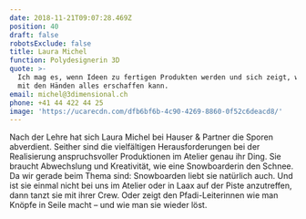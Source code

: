 ```yaml
---
date: 2018-11-21T09:07:28.469Z
position: 40
draft: false
robotsExclude: false
title: Laura Michel
function: Polydesignerin 3D
quote: >-
  Ich mag es, wenn Ideen zu fertigen Produkten werden und sich zeigt, was man
  mit den Händen alles erschaffen kann.
email: michel@3dimensional.ch
phone: +41 44 422 44 25
image: 'https://ucarecdn.com/dfb6bf6b-4c90-4269-8860-0f52c6deacd8/'
---
```

Nach der Lehre hat sich Laura Michel bei Hauser & Partner die Sporen abverdient. Seither sind die vielfältigen Herausforderungen bei der Realisierung anspruchsvoller Produktionen im Atelier genau ihr Ding. Sie braucht Abwechslung und Kreativität, wie eine Snowboarderin den Schnee. Da wir gerade beim Thema sind: Snowboarden liebt sie natürlich auch. Und ist sie einmal nicht bei uns im Atelier oder in Laax auf der Piste anzutreffen, dann tanzt sie mit ihrer Crew. Oder zeigt den Pfadi-Leiterinnen wie man Knöpfe in Seile macht – und wie man sie wieder löst.
